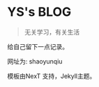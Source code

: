 # YS's BLOG

> 无关学习，有关生活

给自己留下一点记录。

网址为: <github class="io">shaoyunqiu</github>

模板由NexT 支持，Jekyll主题。
